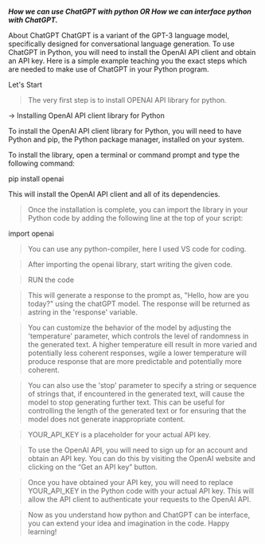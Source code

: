 *****How we can use ChatGPT with python OR How we can interface python with ChatGPT.*****

About ChatGPT
ChatGPT is a variant of the GPT-3 language model, specifically designed for conversational language generation. To use ChatGPT in Python, you will need to install the OpenAI API client and obtain an API key. Here is a simple example teaching you the exact steps which are needed to make use of ChatGPT in your Python program.

Let's Start

> The very first step is to install OPENAI API library for python. 

-> Installing OpenAI API client library for Python

To install the OpenAI API client library for Python, you will need to have Python and pip, the Python package manager, installed on your system.

To install the library, open a terminal or command prompt and type the following command:

pip install openai 

This will install the OpenAI API client and all of its dependencies.

> Once the installation is complete, you can import the library in your Python code by adding the following line at the top of your script:

import openai

> You can use any python-compiler, here I used VS code for coding.

> After importing the openai library, start writing the given code.

> RUN the code

> This will generate a response to the prompt as, "Hello, how are you today?" using the chatGPT model. The response will be returned as astring in the 'response' variable.

> You can customize the behavior of the model by adjusting the 'temperature' parameter, which controls the level of randomness in the generated text. A higher temperature eill result in more varied and potentially less coherent responses, wgile a lower temperature will produce response that are more predictable and potentially more coherent.

> You can also use the 'stop' parameter to specify a string or sequence of strings that, if encountered in the generated text, will cause the model to stop generating further text. This can be useful for controlling the length of the generated text or for ensuring that the model does not generate inappropriate content.

> YOUR_API_KEY is a placeholder for your actual API key.

> To use the OpenAI API, you will need to sign up for an account and obtain an API key. You can do this by visiting the OpenAI website and clicking on the “Get an API key” button.

> Once you have obtained your API key, you will need to replace YOUR_API_KEY in the Python code with your actual API key. This will allow the API client to authenticate your requests to the OpenAI API.

> Now as you understand how python and ChatGPT can be interface, you can extend your idea and imagination in the code. Happy learning! 